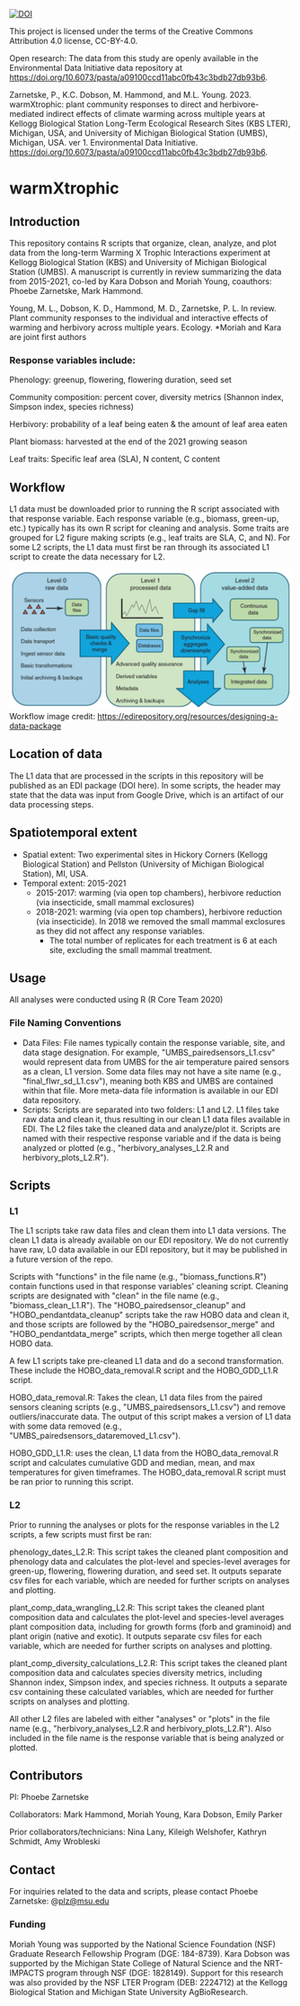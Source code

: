 [![DOI](https://zenodo.org/badge/DOI/10.5281/zenodo.12100590.svg)](https://doi.org/10.5281/zenodo.12100590)

This project is licensed under the terms of the Creative Commons Attribution 4.0 license, CC-BY-4.0.

Open research: The data from this study are openly available in the Environmental Data Initiative data repository at https://doi.org/10.6073/pasta/a09100ccd11abc0fb43c3bdb27db93b6. 

Zarnetske, P., K.C. Dobson, M. Hammond, and M.L. Young. 2023. warmXtrophic: plant community responses to direct and herbivore-mediated indirect effects of climate warming across multiple years at Kellogg Biological Station Long-Term Ecological Research Sites (KBS LTER), Michigan, USA, and University of Michigan Biological Station (UMBS), Michigan, USA. ver 1. Environmental Data Initiative. https://doi.org/10.6073/pasta/a09100ccd11abc0fb43c3bdb27db93b6.

# warmXtrophic

## Introduction

This repository contains R scripts that organize, clean, analyze, and plot data from the long-term Warming X Trophic Interactions experiment at Kellogg Biological Station (KBS) and University of Michigan Biological Station (UMBS). A manuscript is currently in review summarizing the data from 2015-2021, co-led by Kara Dobson and Moriah Young, coauthors: Phoebe Zarnetske, Mark Hammond.

Young, M. L., Dobson, K. D., Hammond, M. D., Zarnetske, P. L. In review. Plant community responses to the individual and interactive effects of warming and herbivory across multiple years. Ecology. *Moriah and Kara are joint first authors

### Response variables include:

Phenology: greenup, flowering, flowering duration, seed set

Community composition: percent cover, diversity metrics (Shannon index, Simpson index, species richness)

Herbivory: probability of a leaf being eaten & the amount of leaf area eaten

Plant biomass: harvested at the end of the 2021 growing season

Leaf traits: Specific leaf area (SLA), N content, C content

## Workflow

L1 data must be downloaded prior to running the R script associated with that response variable. Each response variable (e.g., biomass, green-up, etc.) typically has its own R script for cleaning and analysis. Some traits are grouped for L2 figure making scripts (e.g., leaf traits are SLA, C, and N). For some L2 scripts, the L1 data must first be ran through its associated L1 script to create the data necessary for L2.

![EDI Workflow Image](docs/EDI_harmonization_procedure_general_updated.png)
Workflow image credit: https://edirepository.org/resources/designing-a-data-package

## Location of data

The L1 data that are processed in the scripts in this repository will be published as an EDI package (DOI here). In some scripts, the header may state that the data was input from Google Drive, which is an artifact of our data processing steps.

## Spatiotemporal extent

- Spatial extent: Two experimental sites in Hickory Corners (Kellogg Biological Station) and Pellston (University of Michigan Biological Station), MI, USA.
- Temporal extent: 2015-2021
    - 2015-2017: warming (via open top chambers), herbivore reduction (via insecticide, small mammal exclosures)
    - 2018-2021: warming (via open top chambers), herbivore reduction (via insecticide). In 2018 we removed the small mammal exclosures as they did not affect any response variables.
        - The total number of replicates for each treatment is 6 at each site, excluding the small mammal treatment.

## Usage

All analyses were conducted using R (R Core Team 2020)

### File Naming Conventions

- Data Files: File names typically contain the response variable, site, and data stage designation. For example, "UMBS_pairedsensors_L1.csv" would represent data from UMBS for the air temperature paired sensors as a clean, L1 version. Some data files may not have a site name (e.g., "final_flwr_sd_L1.csv"), meaning both KBS and UMBS are contained within that file. More meta-data file information is available in our EDI data repository.
- Scripts: Scripts are separated into two folders: L1 and L2. L1 files take raw data and clean it, thus resulting in our clean L1 data files available in EDI. The L2 files take the cleaned data and analyze/plot it. Scripts are named with their respective response variable and if the data is being analyzed or plotted (e.g., "herbivory_analyses_L2.R and herbivory_plots_L2.R").

## Scripts

### L1

The L1 scripts take raw data files and clean them into L1 data versions. The clean L1 data is already available on our EDI repository. We do not currently have raw, L0 data available in our EDI repository, but it may be published in a future version of the repo.

Scripts with "functions" in the file name (e.g., "biomass_functions.R") contain functions used in that response variables' cleaning script. Cleaning scripts are designated with "clean" in the file name (e.g., "biomass_clean_L1.R"). The "HOBO_pairedsensor_cleanup" and "HOBO_pendantdata_cleanup" scripts take the raw HOBO data and clean it, and those scripts are followed by the "HOBO_pairedsensor_merge" and "HOBO_pendantdata_merge" scripts, which then merge together all clean HOBO data.

A few L1 scripts take pre-cleaned L1 data and do a second transformation. These include the HOBO_data_removal.R script and the HOBO_GDD_L1.R script.

HOBO_data_removal.R: Takes the clean, L1 data files from the paired sensors cleaning scripts (e.g., "UMBS_pairedsensors_L1.csv") and remove outliers/inaccurate data. The output of this script makes a version of L1 data with some data removed (e.g., "UMBS_pairedsensors_dataremoved_L1.csv").

HOBO_GDD_L1.R: uses the clean, L1 data from the HOBO_data_removal.R script and calculates cumulative GDD and median, mean, and max temperatures for given timeframes. The HOBO_data_removal.R script must be ran prior to running this script.

### L2

Prior to running the analyses or plots for the response variables in the L2 scripts, a few scripts must first be ran:

phenology_dates_L2.R: This script takes the cleaned plant composition and phenology data and calculates the plot-level and species-level averages for green-up, flowering, flowering duration, and seed set. It outputs separate csv files for each variable, which are needed for further scripts on analyses and plotting.

plant_comp_data_wrangling_L2.R: This script takes the cleaned plant composition data and calculates the plot-level and species-level averages plant composition data, including for growth forms (forb and graminoid) and plant origin (native and exotic). It outputs separate csv files for each variable, which are needed for further scripts on analyses and plotting.

plant_comp_diversity_calculations_L2.R: This script takes the cleaned plant composition data and calculates species diversity metrics, including Shannon index, Simpson index, and species richness. It outputs a separate csv containing these calculated variables, which are needed for further scripts on analyses and plotting.

All other L2 files are labeled with either "analyses" or "plots" in the file name (e.g., "herbivory_analyses_L2.R and herbivory_plots_L2.R"). Also included in the file name is the response variable that is being analyzed or plotted.

## Contributors

PI: Phoebe Zarnetske

Collaborators: Mark Hammond, Moriah Young, Kara Dobson, Emily Parker

Prior collaborators/technicians: Nina Lany, Kileigh Welshofer, Kathryn Schmidt, Amy Wrobleski

## Contact

For inquiries related to the data and scripts, please contact Phoebe Zarnetske: @plz@msu.edu

### Funding

Moriah Young was supported by the National Science Foundation (NSF) Graduate Research Fellowship Program (DGE: 184-8739). Kara Dobson was supported by the Michigan State College of Natural Science and the NRT-IMPACTS program through NSF (DGE: 1828149). Support for this research was also provided by the NSF LTER Program (DEB: 2224712) at the Kellogg Biological Station and Michigan State University AgBioResearch.

